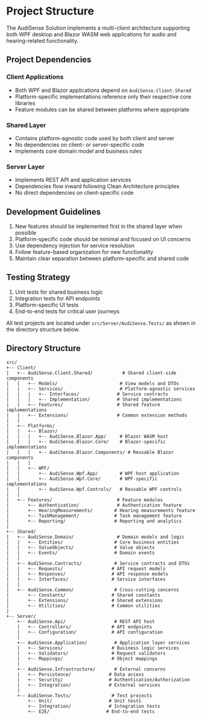 # Project Structure

The AudiSense Solution implements a multi-client architecture supporting both WPF desktop and Blazor WASM web applications for audio and hearing-related functionality.

## Project Dependencies

### Client Applications
- Both WPF and Blazor applications depend on `AudiSense.Client.Shared`
- Platform-specific implementations reference only their respective core libraries
- Feature modules can be shared between platforms where appropriate

### Shared Layer
- Contains platform-agnostic code used by both client and server
- No dependencies on client- or server-specific code
- Implements core domain model and business rules

### Server Layer
- Implements REST API and application services
- Dependencies flow inward following Clean Architecture principles
- No direct dependencies on client-specific code

## Development Guidelines

1. New features should be implemented first in the shared layer when possible
2. Platform-specific code should be minimal and focused on UI concerns
3. Use dependency injection for service resolution
4. Follow feature-based organization for new functionality
5. Maintain clear separation between platform-specific and shared code

## Testing Strategy

1. Unit tests for shared business logic
2. Integration tests for API endpoints
3. Platform-specific UI tests
4. End-to-end tests for critical user journeys

All test projects are located under `src/Server/AudiSense.Tests/` as shown in the directory structure below.

## Directory Structure

```plaintext
src/
+-- Client/
|   +-- AudiSense.Client.Shared/           # Shared client-side components
|   |   +-- Models/                       # View models and DTOs
|   |   +-- Services/                     # Platform-agnostic services
|   |   |   +-- Interfaces/              # Service contracts
|   |   |   +-- Implementation/          # Shared implementations
|   |   +-- Features/                    # Shared feature implementations
|   |   +-- Extensions/                  # Common extension methods
|   |
|   +-- Platforms/
|   |   +-- Blazor/
|   |   |   +-- AudiSense.Blazor.App/     # Blazor WASM host
|   |   |   +-- AudiSense.Blazor.Core/    # Blazor-specific implementations
|   |   |   +-- AudiSense.Blazor.Components/ # Reusable Blazor components
|   |   |
|   |   +-- WPF/
|   |       +-- AudiSense.Wpf.App/        # WPF host application
|   |       +-- AudiSense.Wpf.Core/       # WPF-specific implementations
|   |       +-- AudiSense.Wpf.Controls/   # Reusable WPF controls
|   |
|   +-- Features/                        # Feature modules
|       +-- Authentication/              # Authentication feature
|       +-- HearingMeasurements/        # Hearing measurements feature
|       +-- TaskManagement/             # Task management feature
|       +-- Reporting/                  # Reporting and analytics
|
+-- Shared/
|   +-- AudiSense.Domain/                # Domain models and logic
|   |   +-- Entities/                   # Core business entities
|   |   +-- ValueObjects/               # Value objects
|   |   +-- Events/                     # Domain events
|   |
|   +-- AudiSense.Contracts/            # Service contracts and DTOs
|   |   +-- Requests/                  # API request models
|   |   +-- Responses/                 # API response models
|   |   +-- Interfaces/                # Service interfaces
|   |
|   +-- AudiSense.Common/               # Cross-cutting concerns
|       +-- Constants/                 # Shared constants
|       +-- Extensions/                # Shared extensions
|       +-- Utilities/                 # Common utilities
|
+-- Server/
    +-- AudiSense.Api/                  # REST API host
    |   +-- Controllers/               # API endpoints
    |   +-- Configuration/             # API configuration
    |
    +-- AudiSense.Application/          # Application layer services
    |   +-- Services/                  # Business logic services
    |   +-- Validators/                # Request validators
    |   +-- Mappings/                  # Object mappings
    |
    +-- AudiSense.Infrastructure/       # External concerns
    |   +-- Persistence/              # Data access
    |   +-- Security/                 # Authentication/Authorization
    |   +-- Integration/              # External services
    |
    +-- AudiSense.Tests/               # Test projects
        +-- Unit/                     # Unit tests
        +-- Integration/              # Integration tests
        +-- E2E/                     # End-to-end tests
```